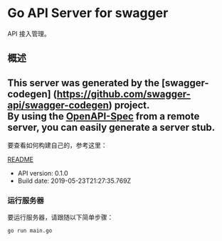 # Go API Server for swagger

API 接入管理。

## 概述
This server was generated by the [swagger-codegen]
(https://github.com/swagger-api/swagger-codegen) project.  
By using the [OpenAPI-Spec](https://github.com/OAI/OpenAPI-Specification) from a remote server, you can easily generate a server stub.  
-

要查看如何构建自己的，参考这里：

[README](https://github.com/swagger-api/swagger-codegen/blob/master/README.md)

- API version: 0.1.0
- Build date: 2019-05-23T21:27:35.769Z


### 运行服务器
要运行服务器，请跟随以下简单步骤：

```
go run main.go
```

